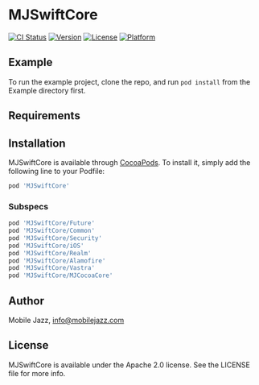 # MJSwiftCore

[![CI Status](http://img.shields.io/travis/mobilejazz/MJSwiftCore.svg?style=flat)](https://travis-ci.org/mobilejazz/MJSwiftCore)
[![Version](https://img.shields.io/cocoapods/v/MJSwiftCore.svg?style=flat)](http://cocoapods.org/pods/MJSwiftCore)
[![License](https://img.shields.io/cocoapods/l/MJSwiftCore.svg?style=flat)](http://cocoapods.org/pods/MJSwiftCore)
[![Platform](https://img.shields.io/cocoapods/p/MJSwiftCore.svg?style=flat)](http://cocoapods.org/pods/MJSwiftCore)

## Example

To run the example project, clone the repo, and run `pod install` from the Example directory first.

## Requirements

## Installation

MJSwiftCore is available through [CocoaPods](http://cocoapods.org). To install
it, simply add the following line to your Podfile:

```ruby
pod 'MJSwiftCore'
```
### Subspecs

```ruby
pod 'MJSwiftCore/Future'
pod 'MJSwiftCore/Common'
pod 'MJSwiftCore/Security'
pod 'MJSwiftCore/iOS'
pod 'MJSwiftCore/Realm'
pod 'MJSwiftCore/Alamofire'
pod 'MJSwiftCore/Vastra'
pod 'MJSwiftCore/MJCocoaCore'
```

## Author

Mobile Jazz, info@mobilejazz.com

## License

MJSwiftCore is available under the Apache 2.0 license. See the LICENSE file for more info.
